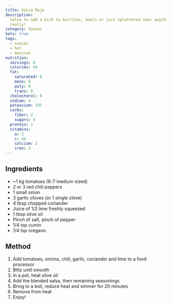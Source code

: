 ```yaml
---
title: Salsa Roja
description:
  Salsa to add a kick to burritos, bowls or just splattered over anything
  really!
category: Sauces
keto: true
tags:
  - sauces
  - hot
  - mexican
nutrition:
  servings: 8
  calories: 44
  fat:
    saturated: 0
    mono: 0
    poly: 0
    trans: 0
  cholesterol: 0
  sodium: 6
  potassium: 291
  carbs:
    fiber: 2
    sugars: 4
  protein: 1
  vitamins:
    a: 2
    c: 44
    calcium: 2
    iron: 2
---
```


## Ingredients

- ~1 kg tomatoes (6-7 medium sized)
- 2 or 3 red chili peppers
- 1 small onion
- 3 garlic cloves (or 1 single clove)
- 4 tbsp chopped coriander
- Juice of 1/2 lime freshly squeezed
- 1 tbsp olive oil
- Pinch of salt, pinch of pepper
- 1/4 tsp cumin
- 1/4 tsp oregano

## Method

1. Add tomatoes, onions, chili, garlic, coriander and lime to a food processor
2. Blitz until smooth
3. In a pot, heat olive oil
4. Add the blended salsa, then remaining seasonings
5. Bring to a boil, reduce heat and simmer for 20 minutes
6. Remove from heat
7. Enjoy!
